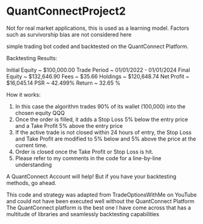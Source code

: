 # QuantConnectProject2

Not for real market applications, this is used as a learning model. Factors such as survivorship bias are not considered here

simple trading bot coded and backtested on the QuantConnect Platform.

Backtesting Results:

Initial Equity ~ $100,000.00 
Trade Period ~ 01/01/2022 - 01/01/2024 
Final Equity ~ $132,646.90
Fees ~ $35.66
Holdings ~ $120,648.74
Net Profit ~ $16,045.14
PSR ~ 42.499%
Return ~ 32.65 %


How it works:

1. In this case the algorithm trades 90% of its wallet (100,000) into the chosen equity QQQ
2. Once the order is filled, it adds a Stop Loss 5% below the entry price and a Take Profit 5% above the entry price
3. If the active trade is not closed within 24 hours of entry, the Stop Loss and Take Profit are modified to 5% below and 5% above the price at the current time.
4. Order is closed once the Take Profit or Stop Loss is hit.
5. Please refer to my comments in the code for a line-by-line understanding

A QuantConnect Account will help! But if you have your backtesting methods, go ahead.

This code and strategy was adapted from TradeOptionsWithMe on YouTube and could not have been executed well without the QuantConnect Platform
The QuantConnect platform is the best one I have come across that has a multitude of libraries and seamlessly backtesting capabilities
